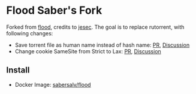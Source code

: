 # Flood Saber's Fork

Forked from [flood](https://github.com/jesec/flood), credits to [jesec](https://github.com/jesec). The goal is to replace rutorrent, with following changes:

- Save torrent file as human name instead of hash name: [PR](https://github.com/sabersalv/flood/pull/3), [Discussion](https://github.com/jesec/flood/pull/316)
- Change cookie SameSite from Strict to Lax: [PR](https://github.com/sabersalv/flood/pull/4), [Discussion](https://github.com/jesec/flood/pull/318)

## Install

- Docker Image: [sabersalv/flood](https://hub.docker.com/r/sabersalv/flood/)
